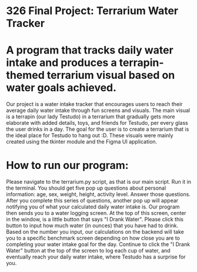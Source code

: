 # 326 Final Project: Terrarium Water Tracker

# A program that tracks daily water intake and produces a terrapin-themed terrarium visual based on water goals achieved.

Our project is a  water intake tracker that encourages users to reach their average daily water intake through fun screens and visuals. The main visual is a terrapin (our lady Testudo) in a terrarium that gradually gets more elaborate with added details, toys, and friends for Testudo, per every glass the user drinks in a day. The goal for the user is to create a terrarium that is the ideal place for Testudo to hang out :D. These visuals were mainly created using the tkinter module and the Figma UI application.

# How to run our program:

Please navigate to the terrarium.py script, as that is our main script. Run it in the terminal. You should get five pop up questions about personal information: age, sex, weight, height, activity level. Answer those questions. After you complete this series of questions, another pop up will appear notifying you of what your calculated daily water intake is. Our program then sends you to a water logging screen. At the top of this screen, center in the window, is a little button that says "I Drank Water". Please click this button to input how much water (in ounces) that you have had to drink. Based on the number you input, our calculations on the backend will take you to a specific benchmark screen depending on how close you are to completing your water intake goal for the day. Continue to click the "I Drank Water" button at the top of the screen to log each cup of water, and eventually reach your daily water intake, where Testudo has a surprise for you.

